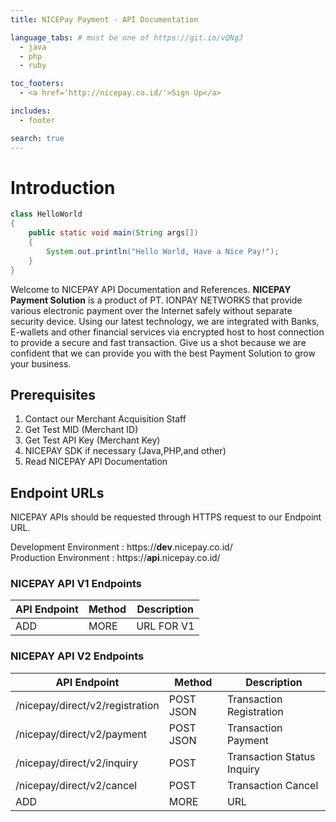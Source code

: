 ```yaml
---
title: NICEPay Payment - API Documentation

language_tabs: # must be one of https://git.io/vQNgJ
  - java
  - php
  - ruby

toc_footers:
  - <a href='http://nicepay.co.id/'>Sign Up</a>

includes:
  - footer

search: true
---
```

# Introduction
```java
class HelloWorld 
{ 
    public static void main(String args[]) 
    { 
        System.out.println("Hello World, Have a Nice Pay!"); 
    } 
} 
```
Welcome to NICEPAY API Documentation and References.
**NICEPAY Payment Solution** is a product of PT. IONPAY NETWORKS that provide various electronic payment over the Internet safely without separate security device. 
Using our latest technology, we are integrated with Banks, E-wallets and other financial services via encrypted host to host connection to provide a secure and fast transaction. 
Give us a shot because we are confident that we can provide you with the best Payment Solution to grow your business.

## Prerequisites
<ol type="1">
  <li>Contact our Merchant Acquisition Staff
  <li>Get Test MID (Merchant ID)
  <li>Get Test API Key (Merchant Key)
  <li>NICEPAY SDK if necessary (Java,PHP,and other)
  <li>Read NICEPAY API Documentation
</ol>

## Endpoint URLs
NICEPAY APIs should be requested through HTTPS request to our Endpoint URL.

Development Environment : https://**dev**.nicepay.co.id/<br>
Production Environment : https://**api**.nicepay.co.id/

### NICEPAY API V1 Endpoints
API Endpoint | Method | Description
------------ | ------------| ------------------------
ADD | MORE | URL FOR V1

### NICEPAY API V2 Endpoints
API Endpoint | Method | Description
------------ | ------------| ------------------------
/nicepay/direct/v2/registration | POST JSON | Transaction Registration
/nicepay/direct/v2/payment | POST JSON | Transaction Payment
/nicepay/direct/v2/inquiry | POST | Transaction Status Inquiry
/nicepay/direct/v2/cancel | POST | Transaction Cancel
ADD | MORE | URL
